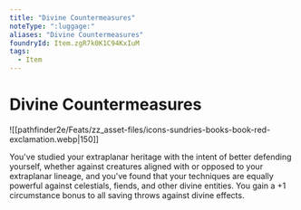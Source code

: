 ```yaml
---
title: "Divine Countermeasures"
noteType: ":luggage:"
aliases: "Divine Countermeasures"
foundryId: Item.zgR7k0K1C94KxIuM
tags:
  - Item
---
```


# Divine Countermeasures
![[pathfinder2e/Feats/zz_asset-files/icons-sundries-books-book-red-exclamation.webp|150]]

You've studied your extraplanar heritage with the intent of better defending yourself, whether against creatures aligned with or opposed to your extraplanar lineage, and you've found that your techniques are equally powerful against celestials, fiends, and other divine entities. You gain a +1 circumstance bonus to all saving throws against divine effects.
